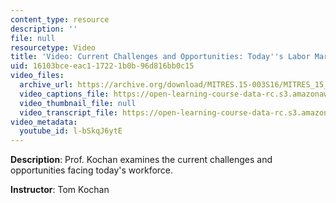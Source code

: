 ```yaml
---
content_type: resource
description: ''
file: null
resourcetype: Video
title: 'Video: Current Challenges and Opportunities: Today''s Labor Market in Perspective'
uid: 16103bce-eac1-1722-1b0b-96d816bb0c15
video_files:
  archive_url: https://archive.org/download/MITRES.15-003S16/MITRES_15_003S16_1-2-7_360p.mp4
  video_captions_file: https://open-learning-course-data-rc.s3.amazonaws.com/res-15-003-shaping-the-future-of-work-15-662x-spring-2016/2760e02258f45d449aacfec41b3bd772_l-bSkqJ6ytE.vtt
  video_thumbnail_file: null
  video_transcript_file: https://open-learning-course-data-rc.s3.amazonaws.com/res-15-003-shaping-the-future-of-work-15-662x-spring-2016/286fbf3c1e264bca926ad20e79f889b0_l-bSkqJ6ytE.pdf
video_metadata:
  youtube_id: l-bSkqJ6ytE
---
```


**Description**: Prof. Kochan examines the current challenges and opportunities facing today's workforce.

**Instructor**: Tom Kochan